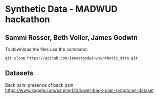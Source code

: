# Synthetic Data - MADWUD hackathon
## Sammi Rosser, Beth Voller, James Godwin 

To download the files use the command:

`git clone https://github.com/jamestgodwin/synthetic_data.git`

## Datasets
Back pain: presence of back pain
https://www.kaggle.com/sammy123/lower-back-pain-symptoms-dataset

